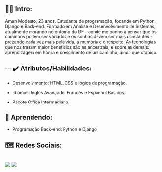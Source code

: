 🧚‍♂️ Intro:
-
Aman Modesto, 23 anos. Estudante de programação, focando em Python, Django e Back-end. Formado em Análise e Desenvolvimento de Sistemas, atualmente morando no entorno do DF - aonde me ponho a pensar que os caminhos podem ser variados e os sonhos devem ser mais constantes - prezando cada vez mais pela vida, a memória e o respeito. As tecnologias que nos trazem maior beneficios são as ancestrais, e sobre as demais: aprendizagem em honra e crescimento de um caminho, ainda que utópico. 

--
✔️ Atributos/Habilidades:
-
- Desenvolvimento: HTML, CSS e lógica de programação.

- Idiomas: Inglês Avançado; Francês e Espanhol Básicos.

- Pacote Office Intermediário.

🌱 Aprendendo:
-
- Programação Back-end: Python e Django.

🗺️ Redes Sociais:
-
[<img src= "https://img.shields.io/badge/amanda_velozo2@hotmail.com-0078D4?style=for-the-badge&logo=microsoft-outlook&logoColor=white"/>](mailto:"amanda_velozo2@hotmail.com") 
[<img src="https://img.shields.io/badge/linkedin-%230077B5.svg?&style=for-the-badge&logo=linkedin&logoColor=white" />](https://www.linkedin.com/in/amanda-modesto-196a161b7/)
-

<!---
AMND22/AMND22 is a ✨ special ✨ repository because its `README.md` (this file) appears on your GitHub profile.
You can click the Preview link to take a look at your changes.
--->
